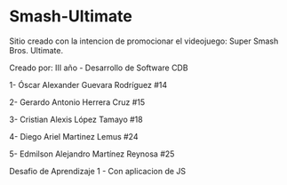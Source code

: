 # Smash-Ultimate
Sitio creado con la intencion de promocionar el videojuego: Super Smash Bros. Ultimate.

Creado por:
III año - Desarrollo de Software CDB

1- Óscar Alexander Guevara Rodríguez #14

2- Gerardo Antonio Herrera Cruz #15

3- Cristian Alexis López Tamayo #18

4- Diego Ariel Martinez Lemus #24 

5- Edmilson Alejandro Martínez Reynosa #25

Desafio de Aprendizaje 1 - Con aplicacion de JS
